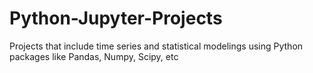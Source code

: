 # Python-Jupyter-Projects
Projects that include time series and statistical modelings using Python packages like Pandas, Numpy, Scipy, etc
